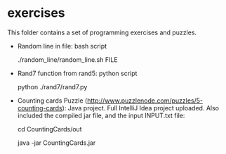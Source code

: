 # exercises
This folder contains a set of programming exercises and puzzles.

* Random line in file: bash script

	./random_line/random_line.sh FILE

* Rand7 function from rand5: python script

	python ./rand7/rand7.py

* Counting cards Puzzle (http://www.puzzlenode.com/puzzles/5-counting-cards): Java project. Full IntelliJ Idea project uploaded. Also included the compiled jar file, and the input INPUT.txt file:

	cd CountingCards/out

	java -jar CountingCards.jar
